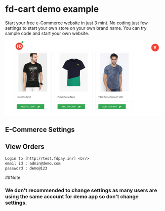 # fd-cart demo example

Start your free e-Commerce website in just 3 mint. 
No coding just few settings to start your own store on your own brand name. You can try sample code and start your own website.

![preview](https://github.com/fdpay/fdstore-demo/blob/master/images/full-screen.PNG)

## E-Commerce Settings


## View Orders 

	Login to [http://test.fdpay.in/] <br/>
	email id : admin@demo.com
	password : demo@123

##Note

### We don't recommended to change settings as many users are using the same account for demo app so don't change settings.
